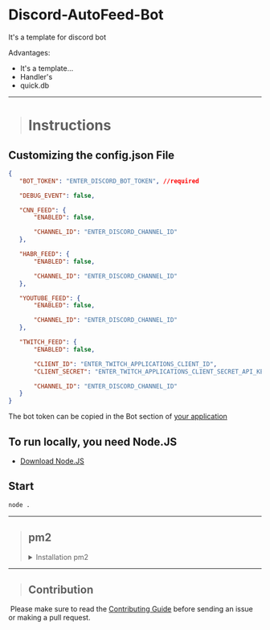 # Discord-AutoFeed-Bot
It's a template for discord bot

Advantages:
 - It's a template...
 - Handler's
 - quick.db

---

> # Instructions
## Customizing the config.json File
 ```json
 {
    "BOT_TOKEN": "ENTER_DISCORD_BOT_TOKEN", //required

    "DEBUG_EVENT": false,

    "CNN_FEED": {
        "ENABLED": false,

        "CHANNEL_ID": "ENTER_DISCORD_CHANNEL_ID"
    },

    "HABR_FEED": {
        "ENABLED": false,

        "CHANNEL_ID": "ENTER_DISCORD_CHANNEL_ID"
    },

    "YOUTUBE_FEED": {
        "ENABLED": false,

        "CHANNEL_ID": "ENTER_DISCORD_CHANNEL_ID"
    },

    "TWITCH_FEED": {
        "ENABLED": false,

        "CLIENT_ID": "ENTER_TWITCH_APPLICATIONS_CLIENT_ID",
        "CLIENT_SECRET": "ENTER_TWITCH_APPLICATIONS_CLIENT_SECRET_API_KEY",

        "CHANNEL_ID": "ENTER_DISCORD_CHANNEL_ID"
    }
 }
 ```
 
The bot token can be copied in the Bot section of [your application](https://discord.com/developers/applications)

## To run locally, you need Node.JS
 - [Download Node.JS](https://nodejs.org/en/)

## Start
 ```sh
 node .
 ```

---

> ## pm2
> <details>
> <summary>Installation pm2</summary>
> 
> 
> ## Install pm2
> ```sh 
> npm install --global pm2
> ```
> 
> ## Startup
>  - [Check this](https://futurestud.io/tutorials/pm2-restart-processes-after-system-reboot)
> 
> ## Starting
>  ```sh
>  pm2 start . --name "Code bot" --watch
>  ```
> 
> ## Base commands for Neophyte's
>  ```sh
> pm2 list - show all process
> 
> pm2 stop (id) - stopping process
> 
> pm2 logs (. or id) - show logs
>  ```
> more in `pm2 -h` or [this](https://pm2.keymetrics.io/docs/usage/quick-start/) and Google 😉
> 
> ---
> 
> ## If you want to use nodemon and pm2
>  - [Check this](https://stackoverflow.com/questions/69457892/nodemon-watch-vs-pm2-watch)
> 
> </details>

---

> ## Contribution
​
Please make sure to read the [Contributing Guide](CONTRIBUTING.md) before sending an issue or making a pull request.
